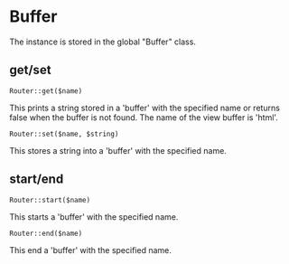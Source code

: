 # Buffer

The instance is stored in the global "Buffer" class.

## get/set

```
Router::get($name)
```

This prints a string stored in a 'buffer' with the specified name or returns false when the buffer is not found. The name of the view buffer is 'html'.

```
Router::set($name, $string)
```

This stores a string into a 'buffer' with the specified name.

## start/end

```
Router::start($name)
```

This starts a 'buffer' with the specified name.

```
Router::end($name)
```

This end a 'buffer' with the specified name.
